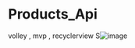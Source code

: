 # Products_Api
 volley , mvp , recyclerview
S![image](https://github.com/loay-al-shobaki/Products_Api/assets/107764558/78364b99-847c-4135-b649-f39b1b9f6b6c)
